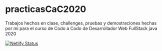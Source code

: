 # practicasCaC2020
Trabajos hechos en clase, challenges, pruebas y demostraciones hechas por mi para el curso de Codo a Codo de Desarrollador Web FullStack java 2020

[![Netlify Status](https://api.netlify.com/api/v1/badges/6a6d709b-3cda-407a-a113-d2b60e68c6a9/deploy-status)](https://app.netlify.com/sites/jolly-johnson-091ba3/deploys)
